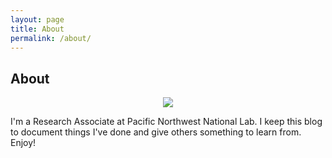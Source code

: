 ```yaml
---
layout: page
title: About
permalink: /about/
---
```


## About

<p align="center">
  <img src="me2.jpg">
</p>
<p>I'm a Research Associate at Pacific Northwest National Lab.  I keep this blog to document things I've done and give others something to learn from.  Enjoy!</p>

<!--
<table>
  <tr>
    <td>
    <p align="center"> <img src="me.jpg" width="70%" height="70%"> </p>
    </td>
    <td class="full">
    <p>I'm a Research Associate at Pacific Northwest National Lab.  I keep this blog to document things I've done and give others something to learn from.  Enjoy!</p>
    <p>
    Contact: aaugust288@gmail.com. <br />
    </p>
    </td>
  </tr>
</table>
-->
